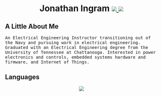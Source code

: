 <h1 align="center">Jonathan Ingram
    <a href="mailto: j.d.ingram914@gmail.com">
      <img src="https://img.shields.io/badge/Gmail-D14836?style=for-the-badge&logo=gmail&logoColor=white">
    </a>
    <a href="https://www.linkedin.com/in/jonathan-ingram-161066135/">
        <img src="https://skillicons.dev/icons?i=linkedin">
    </a>
</h1>

## A Little About Me
<samp align="center">
An Electrical Engineering Instructor transitioning out of the Navy and pursuing work in electrical engineering. Graduated with an Electrical Engineering degree from the University of Tennessee at Chattanooga. Interested in power electronics and controls, embedded systems hardware and firmware, and Internet of Things.
</samp>

## Languages

<div align="center">
  <a href="https://skillicons.dev">
    <img src="https://skillicons.dev/icons?i=python,cpp,arduino,js,html,git,linux,bash">
  </a>
</div>
